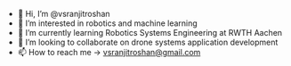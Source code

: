 - 👋 Hi, I’m @vsranjitroshan
- 👀 I’m interested in robotics and machine learning
- 🌱 I’m currently learning Robotics Systems Engineering at RWTH Aachen
- 💞️ I’m looking to collaborate on drone systems application development
- 📫 How to reach me -> vsranjitroshan@gmail.com

<!---
vsranjitroshan/vsranjitroshan is a ✨ special ✨ repository because its `README.md` (this file) appears on your GitHub profile.
You can click the Preview link to take a look at your changes.
--->
